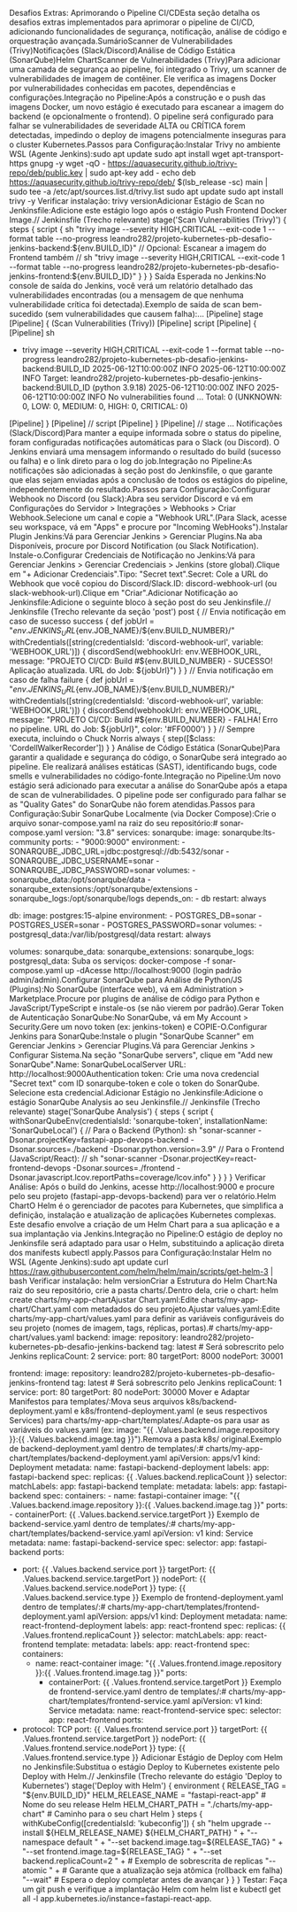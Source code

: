 Desafios Extras: Aprimorando o Pipeline CI/CDEsta seção detalha os desafios extras implementados para aprimorar o pipeline de CI/CD, adicionando funcionalidades de segurança, notificação, análise de código e orquestração avançada.SumárioScanner de Vulnerabilidades (Trivy)Notificações (Slack/Discord)Análise de Código Estática (SonarQube)Helm ChartScanner de Vulnerabilidades (Trivy)Para adicionar uma camada de segurança ao pipeline, foi integrado o Trivy, um scanner de vulnerabilidades de imagem de contêiner. Ele verifica as imagens Docker por vulnerabilidades conhecidas em pacotes, dependências e configurações.Integração no Pipeline:Após a construção e o push das imagens Docker, um novo estágio é executado para escanear a imagem do backend (e opcionalmente o frontend). O pipeline será configurado para falhar se vulnerabilidades de severidade ALTA ou CRÍTICA forem detectadas, impedindo o deploy de imagens potencialmente inseguras para o cluster Kubernetes.Passos para Configuração:Instalar Trivy no ambiente WSL (Agente Jenkins):sudo apt update
sudo apt install wget apt-transport-https gnupg -y
wget -qO - https://aquasecurity.github.io/trivy-repo/deb/public.key | sudo apt-key add -
echo deb https://aquasecurity.github.io/trivy-repo/deb/ $(lsb_release -sc) main | sudo tee -a /etc/apt/sources.list.d/trivy.list
sudo apt update
sudo apt install trivy -y
Verificar instalação: trivy versionAdicionar Estágio de Scan no Jenkinsfile:Adicione este estágio logo após o estágio Push Frontend Docker Image.// Jenkinsfile (Trecho relevante)
stage('Scan Vulnerabilities (Trivy)') {
    steps {
        script {
            sh "trivy image --severity HIGH,CRITICAL --exit-code 1 --format table --no-progress leandro282/projeto-kubernetes-pb-desafio-jenkins-backend:${env.BUILD_ID}"
            // Opcional: Escanear a imagem do Frontend também
            // sh "trivy image --severity HIGH,CRITICAL --exit-code 1 --format table --no-progress leandro282/projeto-kubernetes-pb-desafio-jenkins-frontend:${env.BUILD_ID}"
        }
    }
}
Saída Esperada no Jenkins:No console de saída do Jenkins, você verá um relatório detalhado das vulnerabilidades encontradas (ou a mensagem de que nenhuma vulnerabilidade crítica foi detectada).Exemplo de saída de scan bem-sucedido (sem vulnerabilidades que causem falha):...
[Pipeline] stage
[Pipeline] { (Scan Vulnerabilities (Trivy))
[Pipeline] script
[Pipeline] {
[Pipeline] sh
+ trivy image --severity HIGH,CRITICAL --exit-code 1 --format table --no-progress leandro282/projeto-kubernetes-pb-desafio-jenkins-backend:BUILD_ID
2025-06-12T10:00:00Z INFO 
2025-06-12T10:00:00Z INFO Target: leandro282/projeto-kubernetes-pb-desafio-jenkins-backend:BUILD_ID (python 3.9.18)
2025-06-12T10:00:00Z INFO 
2025-06-12T10:00:00Z INFO No vulnerabilities found
...
Total: 0 (UNKNOWN: 0, LOW: 0, MEDIUM: 0, HIGH: 0, CRITICAL: 0)

[Pipeline] }
[Pipeline] // script
[Pipeline] }
[Pipeline] // stage
...
Notificações (Slack/Discord)Para manter a equipe informada sobre o status do pipeline, foram configuradas notificações automáticas para o Slack (ou Discord). O Jenkins enviará uma mensagem informando o resultado do build (sucesso ou falha) e o link direto para o log do job.Integração no Pipeline:As notificações são adicionadas à seção post do Jenkinsfile, o que garante que elas sejam enviadas após a conclusão de todos os estágios do pipeline, independentemente do resultado.Passos para Configuração:Configurar Webhook no Discord (ou Slack):Abra seu servidor Discord e vá em Configurações do Servidor > Integrações > Webhooks > Criar Webhook.Selecione um canal e copie a "Webhook URL".(Para Slack, acesse seu workspace, vá em "Apps" e procure por "Incoming WebHooks").Instalar Plugin Jenkins:Vá para Gerenciar Jenkins > Gerenciar Plugins.Na aba Disponíveis, procure por Discord Notification (ou Slack Notification). Instale-o.Configurar Credenciais de Notificação no Jenkins:Vá para Gerenciar Jenkins > Gerenciar Credenciais > Jenkins (store global).Clique em "+ Adicionar Credenciais".Tipo: "Secret text".Secret: Cole a URL do Webhook que você copiou do Discord/Slack.ID: discord-webhook-url (ou slack-webhook-url).Clique em "Criar".Adicionar Notificação ao Jenkinsfile:Adicione o seguinte bloco à seção post do seu Jenkinsfile.// Jenkinsfile (Trecho relevante da seção 'post')
post {
    // Envia notificação em caso de sucesso
    success {
        def jobUrl = "${env.JENKINS_URL}${env.JOB_NAME}/${env.BUILD_NUMBER}/"
        withCredentials([string(credentialsId: 'discord-webhook-url', variable: 'WEBHOOK_URL')]) {
            discordSend(webhookUrl: env.WEBHOOK_URL, message: "PROJETO CI/CD: Build #${env.BUILD_NUMBER} - SUCESSO! Aplicação atualizada. URL do Job: ${jobUrl}")
        }
    }
    // Envia notificação em caso de falha
    failure {
        def jobUrl = "${env.JENKINS_URL}${env.JOB_NAME}/${env.BUILD_NUMBER}/"
        withCredentials([string(credentialsId: 'discord-webhook-url', variable: 'WEBHOOK_URL')]) {
            discordSend(webhookUrl: env.WEBHOOK_URL, message: "PROJETO CI/CD: Build #${env.BUILD_NUMBER} - FALHA! Erro no pipeline. URL do Job: ${jobUrl}", color: '#FF0000')
        }
    }
    // Sempre executa, incluindo o Chuck Norris
    always {
        step([$class: 'CordellWalkerRecorder'])
    }
}
Análise de Código Estática (SonarQube)Para garantir a qualidade e segurança do código, o SonarQube será integrado ao pipeline. Ele realizará análises estáticas (SAST), identificando bugs, code smells e vulnerabilidades no código-fonte.Integração no Pipeline:Um novo estágio será adicionado para executar a análise do SonarQube após a etapa de scan de vulnerabilidades. O pipeline pode ser configurado para falhar se as "Quality Gates" do SonarQube não forem atendidas.Passos para Configuração:Subir SonarQube Localmente (via Docker Compose):Crie o arquivo sonar-compose.yaml na raiz do seu repositório:# sonar-compose.yaml
version: "3.8"
services:
  sonarqube:
    image: sonarqube:lts-community
    ports:
      - "9000:9000"
    environment:
      - SONARQUBE_JDBC_URL=jdbc:postgresql://db:5432/sonar
      - SONARQUBE_JDBC_USERNAME=sonar
      - SONARQUBE_JDBC_PASSWORD=sonar
    volumes:
      - sonarqube_data:/opt/sonarqube/data
      - sonarqube_extensions:/opt/sonarqube/extensions
      - sonarqube_logs:/opt/sonarqube/logs
    depends_on:
      - db
    restart: always

  db:
    image: postgres:15-alpine
    environment:
      - POSTGRES_DB=sonar
      - POSTGRES_USER=sonar
      - POSTGRES_PASSWORD=sonar
    volumes:
      - postgresql_data:/var/lib/postgresql/data
    restart: always

volumes:
  sonarqube_data:
  sonarqube_extensions:
  sonarqube_logs:
  postgresql_data:
Suba os serviços: docker-compose -f sonar-compose.yaml up -dAcesse http://localhost:9000 (login padrão admin/admin).Configurar SonarQube para Análise de Python/JS (Plugins):No SonarQube (interface web), vá em Administration > Marketplace.Procure por plugins de análise de código para Python e JavaScript/TypeScript e instale-os (se não vierem por padrão).Gerar Token de Autenticação SonarQube:No SonarQube, vá em My Account > Security.Gere um novo token (ex: jenkins-token) e COPIE-O.Configurar Jenkins para SonarQube:Instale o plugin "SonarQube Scanner" em Gerenciar Jenkins > Gerenciar Plugins.Vá para Gerenciar Jenkins > Configurar Sistema.Na seção "SonarQube servers", clique em "Add new SonarQube".Name: SonarQubeLocalServer URL: http://localhost:9000Authentication token: Crie uma nova credencial "Secret text" com ID sonarqube-token e cole o token do SonarQube. Selecione esta credencial.Adicionar Estágio no Jenkinsfile:Adicione o estágio SonarQube Analysis ao seu Jenkinsfile.// Jenkinsfile (Trecho relevante)
stage('SonarQube Analysis') {
    steps {
        script {
            withSonarQubeEnv(credentialsId: 'sonarqube-token', installationName: 'SonarQubeLocal') {
                // Para o Backend (Python):
                sh "sonar-scanner -Dsonar.projectKey=fastapi-app-devops-backend -Dsonar.sources=./backend -Dsonar.python.version=3.9"
                // Para o Frontend (JavaScript/React):
                // sh "sonar-scanner -Dsonar.projectKey=react-frontend-devops -Dsonar.sources=./frontend -Dsonar.javascript.lcov.reportPaths=coverage/lcov.info"
            }
        }
    }
}
Verificar Análise: Após o build do Jenkins, acesse http://localhost:9000 e procure pelo seu projeto (fastapi-app-devops-backend) para ver o relatório.Helm ChartO Helm é o gerenciador de pacotes para Kubernetes, que simplifica a definição, instalação e atualização de aplicações Kubernetes complexas. Este desafio envolve a criação de um Helm Chart para a sua aplicação e a sua implantação via Jenkins.Integração no Pipeline:O estágio de deploy no Jenkinsfile será adaptado para usar o Helm, substituindo a aplicação direta dos manifests kubectl apply.Passos para Configuração:Instalar Helm no WSL (Agente Jenkins):sudo apt update
curl https://raw.githubusercontent.com/helm/helm/main/scripts/get-helm-3 | bash
Verificar instalação: helm versionCriar a Estrutura do Helm Chart:Na raiz do seu repositório, crie a pasta charts/.Dentro dela, crie o chart: helm create charts/my-app-chartAjustar Chart.yaml:Edite charts/my-app-chart/Chart.yaml com metadados do seu projeto.Ajustar values.yaml:Edite charts/my-app-chart/values.yaml para definir as variáveis configuráveis do seu projeto (nomes de imagem, tags, réplicas, portas).# charts/my-app-chart/values.yaml
backend:
  image:
    repository: leandro282/projeto-kubernetes-pb-desafio-jenkins-backend
    tag: latest # Será sobrescrito pelo Jenkins
  replicaCount: 2
  service:
    port: 80
    targetPort: 8000
    nodePort: 30001

frontend:
  image:
    repository: leandro282/projeto-kubernetes-pb-desafio-jenkins-frontend
    tag: latest # Será sobrescrito pelo Jenkins
  replicaCount: 1
  service:
    port: 80
    targetPort: 80
    nodePort: 30000
Mover e Adaptar Manifestos para templates/:Mova seus arquivos k8s/backend-deployment.yaml e k8s/frontend-deployment.yaml (e seus respectivos Services) para charts/my-app-chart/templates/.Adapte-os para usar as variáveis do values.yaml (ex: image: "{{ .Values.backend.image.repository }}:{{ .Values.backend.image.tag }}").Remova a pasta k8s/ original.Exemplo de backend-deployment.yaml dentro de templates/:# charts/my-app-chart/templates/backend-deployment.yaml
apiVersion: apps/v1
kind: Deployment
metadata:
  name: fastapi-backend-deployment
  labels:
    app: fastapi-backend
spec:
  replicas: {{ .Values.backend.replicaCount }}
  selector:
    matchLabels:
      app: fastapi-backend
  template:
    metadata:
      labels:
        app: fastapi-backend
    spec:
      containers:
      - name: fastapi-container
        image: "{{ .Values.backend.image.repository }}:{{ .Values.backend.image.tag }}"
        ports:
        - containerPort: {{ .Values.backend.service.targetPort }}
Exemplo de backend-service.yaml dentro de templates/:# charts/my-app-chart/templates/backend-service.yaml
apiVersion: v1
kind: Service
metadata:
  name: fastapi-backend-service
spec:
  selector:
    app: fastapi-backend
  ports:
  - port: {{ .Values.backend.service.port }}
    targetPort: {{ .Values.backend.service.targetPort }}
    nodePort: {{ .Values.backend.service.nodePort }}
  type: {{ .Values.backend.service.type }}
Exemplo de frontend-deployment.yaml dentro de templates/:# charts/my-app-chart/templates/frontend-deployment.yaml
apiVersion: apps/v1
kind: Deployment
metadata:
  name: react-frontend-deployment
  labels:
    app: react-frontend
spec:
  replicas: {{ .Values.frontend.replicaCount }}
  selector:
    matchLabels:
      app: react-frontend
  template:
    metadata:
      labels:
        app: react-frontend
    spec:
      containers:
      - name: react-container
        image: "{{ .Values.frontend.image.repository }}:{{ .Values.frontend.image.tag }}"
        ports:
        - containerPort: {{ .Values.frontend.service.targetPort }}
Exemplo de frontend-service.yaml dentro de templates/:# charts/my-app-chart/templates/frontend-service.yaml
apiVersion: v1
kind: Service
metadata:
  name: react-frontend-service
spec:
  selector:
    app: react-frontend
  ports:
  - protocol: TCP
    port: {{ .Values.frontend.service.port }}
    targetPort: {{ .Values.frontend.service.targetPort }}
    nodePort: {{ .Values.frontend.service.nodePort }}
  type: {{ .Values.frontend.service.type }}
Adicionar Estágio de Deploy com Helm no Jenkinsfile:Substitua o estágio Deploy to Kubernetes existente pelo Deploy with Helm.// Jenkinsfile (Trecho relevante do estágio 'Deploy to Kubernetes')
stage('Deploy with Helm') {
    environment {
        RELEASE_TAG = "${env.BUILD_ID}"
        HELM_RELEASE_NAME = "fastapi-react-app" # Nome do seu release Helm
        HELM_CHART_PATH = "./charts/my-app-chart" # Caminho para o seu chart Helm
    }
    steps {
        withKubeConfig([credentialsId: 'kubeconfig']) {
            sh "helm upgrade --install ${HELM_RELEASE_NAME} ${HELM_CHART_PATH} " +
               "--namespace default " +
               "--set backend.image.tag=${RELEASE_TAG} " +
               "--set frontend.image.tag=${RELEASE_TAG} " +
               "--set backend.replicaCount=2 " + # Exemplo de sobrescrita de replicas
               "--atomic " + # Garante que a atualização seja atômica (rollback em falha)
               "--wait"      # Espera o deploy completar antes de avançar
        }
    }
}
Testar: Faça um git push e verifique a implantação Helm com helm list e kubectl get all -l app.kubernetes.io/instance=fastapi-react-app.
